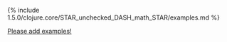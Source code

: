 {% include 1.5.0/clojure.core/STAR_unchecked_DASH_math_STAR/examples.md %}

[Please add examples!](https://github.com/arrdem/grimoire/edit/master/_includes/1.6.0/clojure.core/STAR_unchecked_DASH_math_STAR/examples.md)
